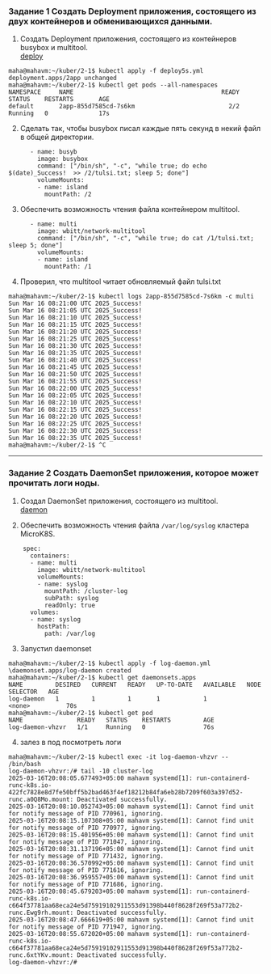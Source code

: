 ### Задание 1 Создать Deployment приложения, состоящего из двух контейнеров и обменивающихся данными.

1. Создать Deployment приложения, состоящего из контейнеров busybox и multitool.   
[deploy](https://github.com/Heimdier/DEV/blob/main/Kube/2.1/deploy.yml)
```shell
maha@mahavm:~/kuber/2-1$ kubectl apply -f deploy5s.yml
deployment.apps/2app unchanged
maha@mahavm:~/kuber/2-1$ kubectl get pods --all-namespaces
NAMESPACE     NAME                                         READY   STATUS    RESTARTS       AGE
default       2app-855d7585cd-7s6km                          2/2     Running   0              17s
```

2. Сделать так, чтобы busybox писал каждые пять секунд в некий файл в общей директории.
```shell
      - name: busyb
        image: busybox
        command: ["/bin/sh", "-c", "while true; do echo $(date)_Success!  >> /2/tulsi.txt; sleep 5; done"]
        volumeMounts:
        - name: island
          mountPath: /2
```
   
3. Обеспечить возможность чтения файла контейнером multitool.
```shell
      - name: multi
        image: wbitt/network-multitool
        command: ["/bin/sh", "-c", "while true; do cat /1/tulsi.txt; sleep 5; done"]
        volumeMounts:
        - name: island
          mountPath: /1
```

4. Проверил, что multitool читает обновляемый файл tulsi.txt

```shell
maha@mahavm:~/kuber/2-1$ kubectl logs 2app-855d7585cd-7s6km -c multi
Sun Mar 16 08:21:00 UTC 2025_Success!
Sun Mar 16 08:21:05 UTC 2025_Success!
Sun Mar 16 08:21:10 UTC 2025_Success!
Sun Mar 16 08:21:15 UTC 2025_Success!
Sun Mar 16 08:21:20 UTC 2025_Success!
Sun Mar 16 08:21:25 UTC 2025_Success!
Sun Mar 16 08:21:30 UTC 2025_Success!
Sun Mar 16 08:21:35 UTC 2025_Success!
Sun Mar 16 08:21:40 UTC 2025_Success!
Sun Mar 16 08:21:45 UTC 2025_Success!
Sun Mar 16 08:21:50 UTC 2025_Success!
Sun Mar 16 08:21:55 UTC 2025_Success!
Sun Mar 16 08:22:00 UTC 2025_Success!
Sun Mar 16 08:22:05 UTC 2025_Success!
Sun Mar 16 08:22:10 UTC 2025_Success!
Sun Mar 16 08:22:15 UTC 2025_Success!
Sun Mar 16 08:22:20 UTC 2025_Success!
Sun Mar 16 08:22:25 UTC 2025_Success!
Sun Mar 16 08:22:30 UTC 2025_Success!
Sun Mar 16 08:22:35 UTC 2025_Success!
maha@mahavm:~/kuber/2-1$ ^C

```


------

### Задание 2 Создать DaemonSet приложения, которое может прочитать логи ноды.

1. Создал DaemonSet приложения, состоящего из multitool.   
[daemon](https://github.com/Heimdier/DEV/blob/main/Kube/2.1/daemon.yml)
  
2. Обеспечить возможность чтения файла `/var/log/syslog` кластера MicroK8S.
```shell
    spec:
      containers:
      - name: multi
        image: wbitt/network-multitool
        volumeMounts:
        - name: syslog
          mountPath: /cluster-log
          subPath: syslog
          readOnly: true
      volumes:
      - name: syslog
        hostPath:
          path: /var/log
```
3. Запустил daemonset

```shell
maha@mahavm:~/kuber/2-1$ kubectl apply -f log-daemon.yml
\daemonset.apps/log-daemon created
maha@mahavm:~/kuber/2-1$ kubectl get daemonsets.apps 
NAME         DESIRED   CURRENT   READY   UP-TO-DATE   AVAILABLE   NODE SELECTOR   AGE
log-daemon   1         1         1       1            1           <none>          70s
maha@mahavm:~/kuber/2-1$ kubectl get pod
NAME               READY   STATUS    RESTARTS         AGE
log-daemon-vhzvr   1/1     Running   0                76s

```
4. залез в под посмотреть логи
```shell
maha@mahavm:~/kuber/2-1$ kubectl exec -it log-daemon-vhzvr -- /bin/bash
log-daemon-vhzvr:/# tail -10 cluster-log
2025-03-16T20:08:05.677493+05:00 mahavm systemd[1]: run-containerd-runc-k8s.io-422fc7828e8d7fe50bff5b2bad463f4ef18212b84fa6eb28b7209f603a397d52-runc.a0Q8Mo.mount: Deactivated successfully.
2025-03-16T20:08:10.052743+05:00 mahavm systemd[1]: Cannot find unit for notify message of PID 770961, ignoring.
2025-03-16T20:08:15.107308+05:00 mahavm systemd[1]: Cannot find unit for notify message of PID 770977, ignoring.
2025-03-16T20:08:15.401956+05:00 mahavm systemd[1]: Cannot find unit for notify message of PID 771047, ignoring.
2025-03-16T20:08:31.137196+05:00 mahavm systemd[1]: Cannot find unit for notify message of PID 771432, ignoring.
2025-03-16T20:08:36.570992+05:00 mahavm systemd[1]: Cannot find unit for notify message of PID 771616, ignoring.
2025-03-16T20:08:36.959557+05:00 mahavm systemd[1]: Cannot find unit for notify message of PID 771686, ignoring.
2025-03-16T20:08:45.679203+05:00 mahavm systemd[1]: run-containerd-runc-k8s.io-c664f37781aa68eca24e5d75919102911553d91398b440f8628f269f53a772b2-runc.Ewg9rh.mount: Deactivated successfully.
2025-03-16T20:08:47.666619+05:00 mahavm systemd[1]: Cannot find unit for notify message of PID 771947, ignoring.
2025-03-16T20:08:55.672020+05:00 mahavm systemd[1]: run-containerd-runc-k8s.io-c664f37781aa68eca24e5d75919102911553d91398b440f8628f269f53a772b2-runc.6xtYKv.mount: Deactivated successfully.
log-daemon-vhzvr:/# 
```

